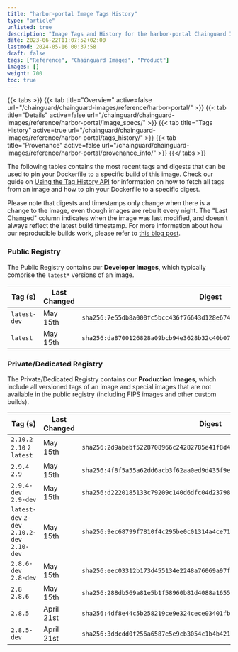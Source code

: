 ```yaml
---
title: "harbor-portal Image Tags History"
type: "article"
unlisted: true
description: "Image Tags and History for the harbor-portal Chainguard Image"
date: 2023-06-22T11:07:52+02:00
lastmod: 2024-05-16 00:37:58
draft: false
tags: ["Reference", "Chainguard Images", "Product"]
images: []
weight: 700
toc: true
---
```


{{< tabs >}}
{{< tab title="Overview" active=false url="/chainguard/chainguard-images/reference/harbor-portal/" >}}
{{< tab title="Details" active=false url="/chainguard/chainguard-images/reference/harbor-portal/image_specs/" >}}
{{< tab title="Tags History" active=true url="/chainguard/chainguard-images/reference/harbor-portal/tags_history/" >}}
{{< tab title="Provenance" active=false url="/chainguard/chainguard-images/reference/harbor-portal/provenance_info/" >}}
{{</ tabs >}}

The following tables contains the most recent tags and digests that can be used to pin your Dockerfile to a specific build of this image. Check our guide on [Using the Tag History API](/chainguard/chainguard-images/using-the-tag-history-api/) for information on how to fetch all tags from an image and how to pin your Dockerfile to a specific digest.

Please note that digests and timestamps only change when there is a change to the image, even though images are rebuilt every night. The "Last Changed" column indicates when the image was last modified, and doesn't always reflect the latest build timestamp. For more information about how our reproducible builds work, please refer to [this blog post](https://www.chainguard.dev/unchained/reproducing-chainguards-reproducible-image-builds).

### Public Registry
The Public Registry contains our **Developer Images**, which typically comprise the `latest*` versions of an image.

| Tag (s)       | Last Changed | Digest                                                                    |
|---------------|--------------|---------------------------------------------------------------------------|
|  `latest-dev` | May 15th     | `sha256:7e55db8a000fc5bcc436f76643d128e674de5f0cf4acbdf0c74f39a4a71914d7` |
|  `latest`     | May 15th     | `sha256:da8700126828a09bcb94e3628b32c40b07bd1762a6922e13c0a4564026389aac` |


### Private/Dedicated Registry
The Private/Dedicated Registry contains our **Production Images**, which include all versioned tags of an image and special images that are not available in the public registry (including FIPS images and other custom builds).

| Tag (s)                                       | Last Changed | Digest                                                                    |
|-----------------------------------------------|--------------|---------------------------------------------------------------------------|
|  `2.10.2` `2.10` `2` `latest`                 | May 15th     | `sha256:2d9abebf5228708966c24282785e41f8d4883e1fd236de360cae3a428fc25dcb` |
|  `2.9.4` `2.9`                                | May 15th     | `sha256:4f8f5a55a62dd6acb3f62aa0ed9d435f9e849e82a7076c226dbd5b1faaccc22b` |
|  `2.9.4-dev` `2.9-dev`                        | May 15th     | `sha256:d2220185133c79209c140d6dfc04d2379865b1680b14b48b5ac909a99e89b30f` |
|  `latest-dev` `2-dev` `2.10.2-dev` `2.10-dev` | May 15th     | `sha256:9ec68799f7810f4c295be0c01314a4ce71f00c0abb6e0ad4693da1b333776954` |
|  `2.8.6-dev` `2.8-dev`                        | May 15th     | `sha256:eec03312b173d455134e2248a76069a97f38109c73b09fa9a6577641010d1e28` |
|  `2.8` `2.8.6`                                | May 15th     | `sha256:288db569a81e5b1f58960b81d4088a16558e6cf3e16b8fb952759efc77981683` |
|  `2.8.5`                                      | April 21st   | `sha256:4df8e44c5b258219ce9e324cece03401fb6a0814a35b592888649425ca13b1ce` |
|  `2.8.5-dev`                                  | April 21st   | `sha256:3ddcdd0f256a6587e5e9cb3054c1b4b4210970d0e7529c27cf8caf8e23b460a5` |

